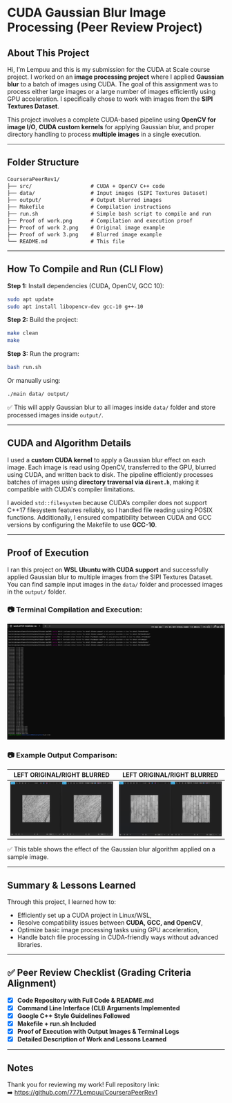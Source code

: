 # CUDA Gaussian Blur Image Processing (Peer Review Project)

## About This Project

Hi, I’m Lempuu and this is my submission for the CUDA at Scale course project. I worked on an **image processing project** where I applied **Gaussian blur** to a batch of images using CUDA. The goal of this assignment was to process either large images or a large number of images efficiently using GPU acceleration. I specifically chose to work with images from the **SIPI Textures Dataset**.

This project involves a complete CUDA-based pipeline using **OpenCV for image I/O**, **CUDA custom kernels** for applying Gaussian blur, and proper directory handling to process **multiple images** in a single execution.

---

## Folder Structure

```
CourseraPeerRev1/
├── src/                   # CUDA + OpenCV C++ code
├── data/                  # Input images (SIPI Textures Dataset)
├── output/                # Output blurred images
├── Makefile               # Compilation instructions
├── run.sh                 # Simple bash script to compile and run
├── Proof of work.png      # Compilation and execution proof
├── Proof of work 2.png    # Original image example
├── Proof of work 3.png    # Blurred image example
└── README.md              # This file
```

---

## How To Compile and Run (CLI Flow)

**Step 1:** Install dependencies (CUDA, OpenCV, GCC 10):

```bash
sudo apt update
sudo apt install libopencv-dev gcc-10 g++-10
```

**Step 2:** Build the project:
```bash
make clean
make
```

**Step 3:** Run the program:
```bash
bash run.sh
```

Or manually using:
```bash
./main data/ output/
```
✅ This will apply Gaussian blur to all images inside `data/` folder and store processed images inside `output/`.

---

## CUDA and Algorithm Details

I used a **custom CUDA kernel** to apply a Gaussian blur effect on each image. Each image is read using OpenCV, transferred to the GPU, blurred using CUDA, and written back to disk. The pipeline efficiently processes batches of images using **directory traversal via `dirent.h`**, making it compatible with CUDA's compiler limitations.

I avoided `std::filesystem` because CUDA’s compiler does not support C++17 filesystem features reliably, so I handled file reading using POSIX functions. Additionally, I ensured compatibility between CUDA and GCC versions by configuring the Makefile to use **GCC-10**.

---

## Proof of Execution

I ran this project on **WSL Ubuntu with CUDA support** and successfully applied Gaussian blur to multiple images from the SIPI Textures Dataset. You can find sample input images in the `data/` folder and processed images in the `output/` folder.

### 📷 Terminal Compilation and Execution:
![Compilation and Execution Proof](Proof%20of%20work.png)

### 📷 Example Output Comparison:

| LEFT ORIGINAL/RIGHT BLURRED | LEFT ORIGINAL/RIGHT BLURRED |
|----------------|---------------------|
| ![Original](Proof%20of%20work2.png) | ![Blurred](Proof%20of%20work3.png) |

✅ This table shows the effect of the Gaussian blur algorithm applied on a sample image.

---

## Summary & Lessons Learned

Through this project, I learned how to:
- Efficiently set up a CUDA project in Linux/WSL,
- Resolve compatibility issues between **CUDA, GCC, and OpenCV**,
- Optimize basic image processing tasks using GPU acceleration,
- Handle batch file processing in CUDA-friendly ways without advanced libraries.



---

## ✅ Peer Review Checklist (Grading Criteria Alignment)

- [x] **Code Repository with Full Code & README.md**
- [x] **Command Line Interface (CLI) Arguments Implemented**
- [x] **Google C++ Style Guidelines Followed**
- [x] **Makefile + run.sh Included**
- [x] **Proof of Execution with Output Images & Terminal Logs**
- [x] **Detailed Description of Work and Lessons Learned**

---

## Notes

Thank you for reviewing my work! Full repository link:  
➡️ https://github.com/777Lempuu/CourseraPeerRev1
